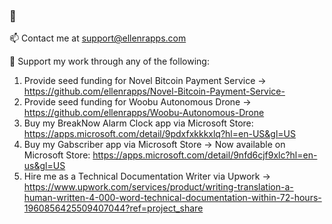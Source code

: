 ### 👋  
:mailbox: Contact me at support@ellenrapps.com

🔭 Support my work through any of the following:
1) Provide seed funding for Novel Bitcoin Payment Service -> https://github.com/ellenrapps/Novel-Bitcoin-Payment-Service-
2) Provide seed funding for Woobu Autonomous Drone -> https://github.com/ellenrapps/Woobu-Autonomous-Drone 
3) Buy my BreakNow Alarm Clock app via Microsoft Store: https://apps.microsoft.com/detail/9pdxfxkkkxlq?hl=en-US&gl=US
4) Buy my Gabscriber app via Microsoft Store
   -> Now available on Microsoft Store: https://apps.microsoft.com/detail/9nfd6cjf9xlc?hl=en-us&gl=US
5) Hire me as a Technical Documentation Writer via Upwork -> https://www.upwork.com/services/product/writing-translation-a-human-written-4-000-word-technical-documentation-within-72-hours-1960856425509407044?ref=project_share

